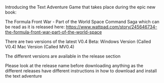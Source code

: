 Introducing the Text Adventure Game that takes place during the epic new book:

The Formula Front War - Part of the World Space Command Saga
which can be read as it is released here:
https://www.wattpad.com/story/245646734-the-formula-front-war-part-of-the-world-space

There are two versions of the latest V0.4 Beta:
Windows Version (Called V0.4)
Mac Version (Called MV0.4)

The different versions are available in the release section

Please look at the release name before downloading anything as the different releases have different instructions in how to download and install the text adventure
